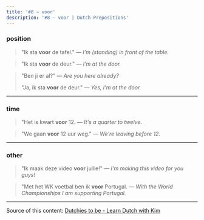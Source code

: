 ```yaml
---
title: '#8 — voor'
description: '#8 — voor | Dutch Prepositions'
---
```


### position

> "Ik sta **voor** de tafel."
> _— I'm (standing) in front of the table._

> "Ik sta **voor** de deur."
> _— I'm at the door._

> "Ben ji er al?"
> _— Are you here already?_
>
> "Ja, ik sta **voor** de deur."
> _— Yes, I'm at the door._

---

### time

> "Het is kwart **voor** 12.
> _— It's a quarter to twelve._

> "We gaan **voor** 12 uur weg."
> _— We're leaving before 12._

---

### other

> "Ik maak deze video **voor** jullie!"
> _— I'm making this video for you guys!_

> "Met het WK voetbal ben ik **voor** Portugal.
> _— With the World Championships I am supporting Portugal._

---

Source of this content: [Dutchies to be - Learn Dutch with Kim](https://youtu.be/Ct8s3v0TRNM)
